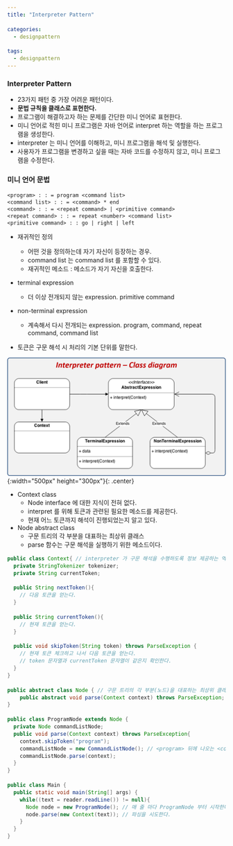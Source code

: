 ```yaml
---
title: "Interpreter Pattern"

categories:
  - designpattern

tags:
  - designpattern
---
```


### Interpreter Pattern
- 23가지 패턴 중 가장 어려운 패턴이다.
- **문법 규칙을 클래스로 표현한다.**
- 프로그램이 해결하고자 하는 문제를 간단한 미니 언어로 표현한다. 
- 미니 언어로 적힌 미니 프로그램은 자바 언어로 interpret 하는 역할을 하는 프로그램을 생성한다.
- interpreter 는 미니 언어를 이해하고, 미니 프로그램을 해석 및 실행한다.
- 사용자가 프로그램을 변경하고 싶을 때는 자바 코드를 수정하지 않고, 미니 프로그램을 수정한다.

### 미니 언어 문법

```
<program> : : = program <command list>
<command list> : : = <command> * end
<command> : : = <repeat command> | <primitive command>
<repeat command> : : = repeat <number> <command list>
<primitive command> : : go | right | left 
```

- 재귀적인 정의
  - 어떤 것을 정의하는데 자기 자신이 등장하는 경우.
  - command list 는 command list 를 포함할 수 있다.
  - 재귀적인 메소드 : 메소드가 자기 자신을 호출한다. 


- terminal expression
  - 더 이상 전개되지 않는 expression. primitive command
- non-terminal expression
  - 계속해서 다시 전개되는 expression. program, command, repeat command, command list 
- 토큰은 구문 해석 시 처리의 기본 단위를 말한다. 



![Validation](/assets/images/interpreterpattern.png){:width="500px" height="300px"}{: .center}

- Context class
  - Node interface 에 대한 지식이 전혀 없다.
  - interpret 를 위해 토큰과 관련된 필요한 메소드를 제공한다. 
  - 현재 어느 토큰까지 해석이 진행되었는지 알고 있다.
- Node abstract class
  - 구문 트리의 각 부분을 대표하는 최상위 클래스
  - parse 함수는 구문 해석을 실행하기 위한 메소드이다.


```java
public class Context{ // interpreter 가 구문 해석을 수행하도록 정보 제공하는 역할(토큰 관리)
  private StringTokenizer tokenizer;
  private String currentToken;

  public String nextToken(){
    // 다음 토큰을 얻는다.
  }

  public String currentToken(){
    // 현재 토큰을 얻는다.
  }

  public void skipToken(String token) throws ParseException {
    // 현재 토큰 체크하고 나서 다음 토큰을 얻는다.
    // token 문자열과 currentToken 문자열이 같은지 확인한다.
  }
}

public abstract class Node { // 구문 트리의 각 부분(노드)을 대표하는 최상위 클래스
	public abstract void parse(Context context) throws ParseException;
}

public class ProgramNode extends Node {
  private Node commandListNode;
  public void parse(Context context) throws ParseException{
    context.skipToken("program");
    commandListNode = new CommandListNode(); // <program> 뒤에 나오는 <command list> 노드 객체를 생성하고 parsing 을 맡긴다.
    commandListNode.parse(context);
  }
}

public class Main {
  public static void main(String[] args) {
    while((text = reader.readLine()) != null){
      Node node = new ProgramNode(); // 매 줄 마다 ProgramNode 부터 시작한다.
      node.parse(new Context(text)); // 파싱을 시도한다.
    }
  }
}

```
